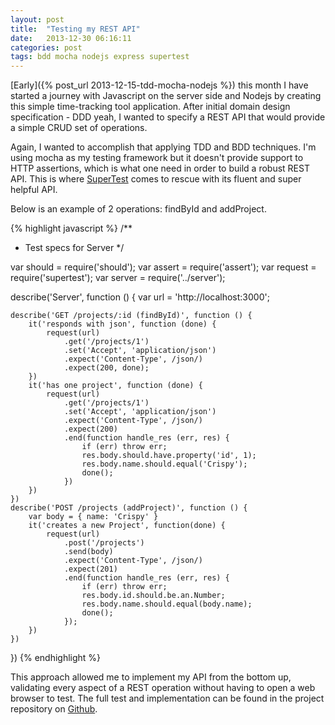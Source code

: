 ```yaml
---
layout: post
title:  "Testing my REST API"
date:   2013-12-30 06:16:11
categories: post
tags: bdd mocha nodejs express supertest
---
```


[Early]({% post_url 2013-12-15-tdd-mocha-nodejs %}) this month I have started a journey with Javascript on the server side and Nodejs by creating this simple time-tracking tool application. After initial domain design specification - DDD yeah, I wanted to specify a REST API that would provide a simple CRUD set of operations. 

Again, I wanted to accomplish that applying TDD and BDD techniques. I'm using mocha as my testing framework but it doesn't provide support to HTTP assertions, which is what one need in order to build a robust REST API. This is where [SuperTest](https://github.com/visionmedia/supertest) comes to rescue with its fluent and super helpful API.

Below is an example of 2 operations: findById and addProject.

{% highlight javascript %}
/**
*	Test specs for Server
*/

var should  = require('should');
var assert  = require('assert');
var request = require('supertest');
var server  = require('../server');

describe('Server', function () {
	var url = 'http://localhost:3000';

	describe('GET /projects/:id (findById)', function () {
		it('responds with json', function (done) {
			request(url)
				.get('/projects/1')
				.set('Accept', 'application/json')
				.expect('Content-Type', /json/)
				.expect(200, done);
		})
		it('has one project', function (done) {
			request(url)
				.get('/projects/1')
				.set('Accept', 'application/json')
				.expect('Content-Type', /json/)
				.expect(200)
				.end(function handle_res (err, res) {
					if (err) throw err;
					res.body.should.have.property('id', 1);
					res.body.name.should.equal('Crispy');
					done();
				})
		})
	})
	describe('POST /projects (addProject)', function () {
		var body = { name: 'Crispy' }
		it('creates a new Project', function(done) {
			request(url)
				.post('/projects')
				.send(body)
				.expect('Content-Type', /json/)
				.expect(201)
				.end(function handle_res (err, res) {
					if (err) throw err;
					res.body.id.should.be.an.Number;
					res.body.name.should.equal(body.name);
					done();
				});
		})
	})
})
{% endhighlight %}

This approach allowed me to implement my API from the bottom up, validating every aspect of a REST operation without having to open a web browser to test. The full test and implementation can be found in the project repository on [Github](https://github.com/georgeanderson/crispy).